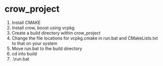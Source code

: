 # crow_project

1. Install CMAKE   
2. Install crow, boost using vcpkg  
3. Create a build directory within crow_project  
4. Change the file locations for vcpkg.cmake in run.bat and CMakeLists.txt to that on your system  
5. Move run.bat to the build directory  
6. cd into build  
7. .\run.bat  